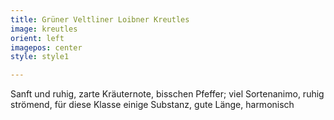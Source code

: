 ```yaml
---
title: Grüner Veltliner Loibner Kreutles
image: kreutles
orient: left
imagepos: center
style: style1

---
```

Sanft und ruhig, zarte Kräuternote, bisschen Pfeffer; viel Sortenanimo, ruhig strömend, für diese Klasse einige Substanz, gute Länge, harmonisch